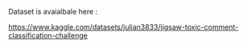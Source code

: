 Dataset is avaialbale here :

https://www.kaggle.com/datasets/julian3833/jigsaw-toxic-comment-classification-challenge
